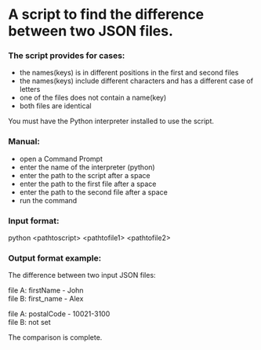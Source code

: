 # A script to find the difference between two JSON files.

### The script provides for cases: 
* the names(keys) is in different positions in the first and second files
* the names(keys) include different characters and has a different case of letters
* one of the files does not contain a name(key)
* both files are identical

You must have the Python interpreter installed to use the script.

### Manual: 
* open a Command Prompt
* enter the name of the interpreter (python)
* enter the path to the script after a space 
* enter the path to the first file after a space 
* enter the path to the second file after a space
* run the command

### Input format:
python <<pathtoscript>pathtoscript> <<pathtofile1>pathtofile1> <<pathtofile2>pathtofile2>

### Output format example: 

The difference between two input JSON files:

file A: firstName - John \
file B: first_name - Alex

file A: postalCode - 10021-3100 \
file B: not set

The comparison is complete.
